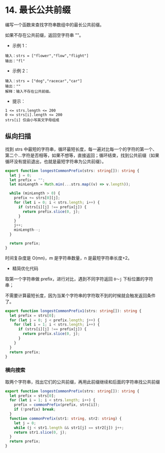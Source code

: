 # 14. 最长公共前缀

编写一个函数来查找字符串数组中的最长公共前缀。

如果不存在公共前缀，返回空字符串 ""。

- 示例 1：

```
输入：strs = ["flower","flow","flight"]
输出："fl"
```

- 示例 2：

```
输入：strs = ["dog","racecar","car"]
输出：""
解释：输入不存在公共前缀。
```

- 提示：

```
1 <= strs.length <= 200
0 <= strs[i].length <= 200
strs[i] 仅由小写英文字母组成
```

## 纵向扫描

找到 strs 中最短的字符串，循环最短长度，每一遍对比每一个的字符的第一个、第二个...字符是否相等，如果不想等，直接返回；循环结束，找到公共前缀（如果循环没有提前退出，也就是最短字符串为公共前缀）。

```ts
export function longestCommonPrefix(strs: string[]): string {
  let j = 0;
  let prefix = "";
  let minLength = Math.min(...strs.map((v) => v.length));

  while (minLength > 0) {
    prefix += strs[0][j];
    for (let i = 0; i < strs.length; i++) {
      if (strs[i][j] !== prefix[j]) {
        return prefix.slice(0, j);
      }
    }
    j++;
    minLength--;
  }

  return prefix;
}
```

时间复杂度是 O(mn)，m 是字符串数量，n 是最短字符串长度+2。

- 精简优化代码

取第一个字符串做 prefix，进行对比，遇到不同字符返回 `0～j` 下标位置的字符串；

不需要计算最短长度，因为当某个字符串的字符取不到的时候就会触发返回条件了。

```ts
export function longestCommonPrefix1(strs: string[]): string {
  let prefix = strs[0];
  for (let j = 0; j < prefix.length; j++) {
    for (let i = 1; i < strs.length; i++) {
      if (strs[i][j] !== prefix[j]) {
        return prefix.slice(0, j);
      }
    }
  }
  return prefix;
}
```

### 横向搜索

取两个字符串，找出它们的公共前缀，再用此前缀继续和后面的字符串找公共前缀

```ts
export function longestCommonPrefix(strs: string[]): string {
  let prefix = strs[0];
  for (let i = 1; i < strs.length; i++) {
    prefix = commonPrefix(prefix, strs[i]);
    if (!prefix) break;
  }
  function commonPrefix(str1: string, str2: string) {
    let j = 0;
    while (j < str1.length && str1[j] == str2[j]) j++;
    return str1.slice(0, j);
  }
  return prefix;
}
```
